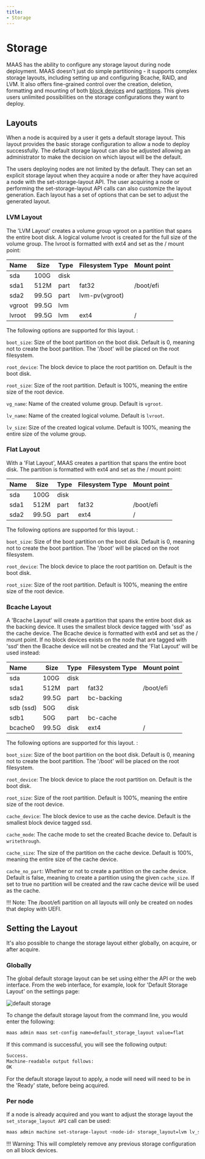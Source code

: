 ```yaml
---
title:
- Storage
---
```


# Storage

MAAS has the ability to configure any storage layout during node deployment.
MAAS doesn't just do simple partitioning - it supports complex storage layouts,
including setting up and configuring Bcache, RAID, and LVM. It also offers
fine-grained control over the creation, deletion, formatting and mounting of
both [block devices](installconfig-block.md) and
[partitions](installconfig-partitions.md). This gives users unlimited
possibilities on the storage configurations they want to deploy.

## Layouts

When a node is acquired by a user it gets a default storage layout. This
layout provides the basic storage configuration to allow a node to deploy
successfully. The default storage layout can also be adjusted allowing an
administrator to make the decision on which layout will be the default.

The users deploying nodes are not limited by the default. They can set an
explicit storage layout when they acquire a node or after they have acquired a
node with the set-storage-layout API. The user acquiring a node or performing
the set-storage-layout API calls can also customize the layout generation.
Each layout has a set of options that can be set to adjust the generated
layout.

### LVM Layout

The 'LVM Layout' creates a volume group vgroot on a partition that spans the
entire boot disk.  A logical volume lvroot is created for the full size of the
volume group. The lvroot is formatted with ext4 and set as the / mount point:



| Name      | Size     | Type  | Filesystem Type       | Mount point  |
|:----------|----------|-------|---------------|--------------|
| sda       | 100G     | disk  |               |              |
| sda1      | 512M     | part  | fat32         | /boot/efi    |
| sda2      | 99.5G    | part  | lvm-pv(vgroot)|              |
| vgroot    | 99.5G    | lvm   |               |              |
| lvroot    | 99.5G    | lvm   | ext4          |  /           |

The following options are supported for this layout. :

`boot_size`: Size of the boot partition on the boot disk. Default is 0, meaning not to
create the boot partition. The '/boot' will be placed on the root filesystem.

`root_device`: The block device to place the root partition on. Default is the boot disk.

`root_size`: Size of the root partition. Default is 100%, meaning the entire size of the
root device.

`vg_name`: Name of the created volume group. Default is `vgroot`.

`lv_name`: Name of the created logical volume. Default is `lvroot`.

`lv_size`: Size of the created logical volume. Default is 100%, meaning the entire size of
the volume group.

### Flat Layout

With a 'Flat Layout', MAAS creates a partition that spans the entire boot disk. The partition is
formatted with ext4 and set as the / mount point:

| Name      | Size     | Type  | Filesystem Type       | Mount point  |
|:----------|----------|-------|---------------|--------------|
| sda       | 100G     | disk  |               |              |
| sda1      | 512M     | part  | fat32         | /boot/efi    |
| sda2      | 99.5G    | part  | ext4          | /            |


The following options are supported for this layout. :

`boot_size`: Size of the boot partition on the boot disk. Default is 0,
    meaning not to create the boot partition. The '/boot' will be placed on
the root filesystem.

`root_device`: The block device to place the root partition on. Default is the
boot disk.

`root_size`: Size of the root partition. Default is 100%, meaning the entire
size of the root device.

### Bcache Layout

A 'Bcache Layout' will create a partition that spans the entire boot disk as
the backing device. It uses the smallest block device tagged with 'ssd' as the
cache device. The Bcache device is formatted with ext4 and set as the / mount
point.  If no block devices exists on the node that are tagged with 'ssd' then
the Bcache device will not be created and the 'Flat Layout' will be used
instead:

| Name      | Size     | Type  | Filesystem Type       | Mount point  |
|:----------|----------|-------|---------------|--------------|
| sda       | 100G     | disk  |               |              |
| sda1      | 512M     | part  | fat32         | /boot/efi    |
| sda2      | 99.5G    | part  | bc-backing    |              |
| sdb (ssd) | 50G      | disk  |               |              |
| sdb1      | 50G      | part  | bc-cache      |              |
| bcache0   | 99.5G    | disk  | ext4          | /            |

The following options are supported for this layout. :

`boot_size`: Size of the boot partition on the boot disk. Default is 0, meaning
not to create the boot partition. The '/boot' will be placed on the root
filesystem.

`root_device`: The block device to place the root partition on. Default is the
boot disk.

`root_size`: Size of the root partition. Default is 100%, meaning the entire
size of the root device.

`cache_device`: The block device to use as the cache device. Default is the
smallest block device tagged ssd.

`cache_mode`: The cache mode to set the created Bcache device to. Default is
`writethrough`.

`cache_size`: The size of the partition on the cache device. Default is 100%,
meaning the entire size of the cache device.

`cache_no_part`: Whether or not to create a partition on the cache device.
Default is false, meaning to create a partition using the given `cache_size`.
If set to true no partition will be created and the raw cache device will be
used as the cache.

!!! Note: The /boot/efi partition on all layouts will only be created on nodes
that deploy with UEFI.

## Setting the Layout

It's also possible to change the storage layout either globally, on acquire, or
after acquire.

### Globally

The global default storage layout can be set using either the API or the web
interface. From the web interface, for example, look for 'Default Storage Layout' on the
settings page:

![default storage](../../media/storage_global_layout.png)

To change the default storage layout from the command line, you would enter the
following:

```bash
maas admin maas set-config name=default_storage_layout value=flat
```
If this command is successful, you will see the following output:

```bash
Success.
Machine-readable output follows:
OK
```

For the default storage layout to apply, a node will need will need to be in
the 'Ready' state, before being acquired. 

### Per node

If a node is already acquired and you want to adjust the storage layout the
`set_storage_layout API` call can be used:

```bash
maas admin machine set-storage-layout <node-id> storage_layout=lvm lv_size=<size>
```
!!! Warning: This will completely remove any previous storage configuration on all
block devices.